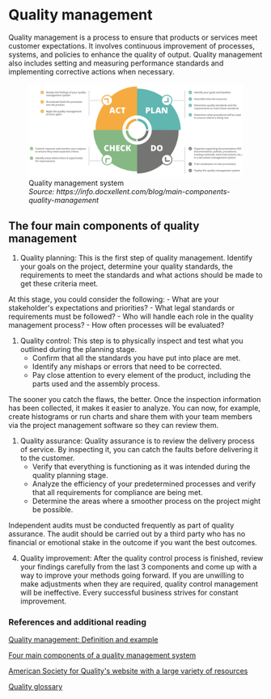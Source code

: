 # Quality management

Quality management is a process to ensure that products or services meet customer expectations. It involves continuous improvement of processes, systems, and policies to enhance the quality of output. Quality management also includes setting and measuring performance standards and implementing corrective actions when necessary.

<figure>
    <img src="../images/Four_components_QA.png">
    <figcaption>
        Quality management system <br>
        <i>Source: https://info.docxellent.com/blog/main-components-quality-management</i>
    </figcaption>
</figure>

## The four main components of quality management

1. Quality planning:
This is the first step of quality management. Identify your goals on the project, determine your quality standards, the requirements to meet the standards and what actions should be made to get these criteria meet.

At this stage, you could consider the following:
    - What are your stakeholder's expectations and priorities?
    - What legal standards or requirements must be followed?
    - Who will handle each role in the quality management process?
    - How often processes will be evaluated?

1. Quality control:
This step is to physically inspect and test what you outlined during the planning stage.
    - Confirm that all the standards you have put into place are met.
    - Identify any mishaps or errors that need to be corrected.
    - Pay close attention to every element of the product, including the parts used and the assembly process.

The sooner you catch the flaws, the better. Once the inspection information has been collected, it makes it easier to analyze. You can now, for example, create histograms or run charts and share them with your team members via the project management software so they can review them.

1. Quality assurance:
Quality assurance is to review the delivery process of service. By inspecting it, you can catch the faults before delivering it to the customer.
    - Verify that everything is functioning as it was intended during the quality planning stage.
    - Analyze the efficiency of your predetermined processes and verify that all requirements for compliance are being met.
    - Determine the areas where a smoother process on the project might be possible.

Independent audits must be conducted frequently as part of quality assurance. The audit should be carried out by a third party who has no financial or emotional stake in the outcome if you want the best outcomes.

4. Quality improvement:
After the quality control process is finished, review your findings carefully from the last 3 components and come up with a way to improve your methods going forward. If you are unwilling to make adjustments when they are required, quality control management will be ineffective. Every successful business strives for constant improvement.


### References and additional reading
[Quality management: Definition and example](https://www.investopedia.com/terms/q/quality-management.asp)

[Four main components of a quality management system](https://info.docxellent.com/blog/main-components-quality-management)

[American Society for Quality's website with a large variety of resources](https://asq.org/)

[Quality glossary](https://asq.org/quality-resources/quality-glossary)